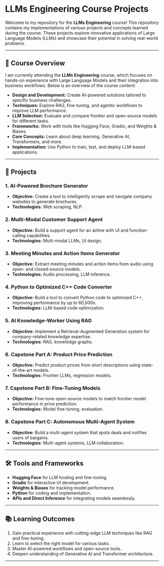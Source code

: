 # LLMs Engineering Course Projects  

Welcome to my repository for the **LLMs Engineering** course! This repository contains my implementations of various projects and concepts learned during the course. These projects explore innovative applications of Large Language Models (LLMs) and showcase their potential in solving real-world problems.  

---  

## 🌟 Course Overview  

I am currently attending the **LLMs Engineering** course, which focuses on hands-on experience with Large Language Models and their integration into business workflows. Below is an overview of the course content:  

- **Design and Development:** Create AI-powered solutions tailored to specific business challenges.  
- **Techniques:** Explore RAG, fine-tuning, and agentic workflows to improve LLM performance.  
- **LLM Selection:** Evaluate and compare frontier and open-source models for different tasks.  
- **Frameworks:** Work with tools like Hugging Face, Gradio, and Weights & Biases.  
- **Core Concepts:** Learn about deep learning, Generative AI, Transformers, and more.  
- **Implementation:** Use Python to train, test, and deploy LLM-based applications.  

---  

## 🚀 Projects  

### 1. **AI-Powered Brochure Generator**  
   - **Objective:** Create a tool to intelligently scrape and navigate company websites to generate brochures.  
   - **Technologies:** Web scraping, NLP.  

### 2. **Multi-Modal Customer Support Agent**  
   - **Objective:** Build a support agent for an airline with UI and function-calling capabilities.  
   - **Technologies:** Multi-modal LLMs, UI design.  

### 3. **Meeting Minutes and Action Items Generator**  
   - **Objective:** Extract meeting minutes and action items from audio using open- and closed-source models.  
   - **Technologies:** Audio processing, LLM inference.  

### 4. **Python to Optimized C++ Code Converter**  
   - **Objective:** Build a tool to convert Python code to optimized C++, improving performance by up to 60,000x.  
   - **Technologies:** LLM-based code optimization.  

### 5. **AI Knowledge-Worker Using RAG**  
   - **Objective:** Implement a Retrieval-Augmented Generation system for company-related knowledge expertise.  
   - **Technologies:** RAG, knowledge graphs.  

### 6. **Capstone Part A: Product Price Prediction**  
   - **Objective:** Predict product prices from short descriptions using state-of-the-art models.  
   - **Technologies:** Frontier LLMs, regression models.  

### 7. **Capstone Part B: Fine-Tuning Models**  
   - **Objective:** Fine-tune open-source models to match frontier model performance in price prediction.  
   - **Technologies:** Model fine-tuning, evaluation.  

### 8. **Capstone Part C: Autonomous Multi-Agent System**  
   - **Objective:** Build a multi-agent system that spots deals and notifies users of bargains.  
   - **Technologies:** Multi-agent systems, LLM collaboration.  

---  

## 🛠 Tools and Frameworks  

- **Hugging Face** for LLM hosting and fine-tuning.  
- **Gradio** for interactive UI development.  
- **Weights & Biases** for tracking model performance.  
- **Python** for coding and implementation.  
- **APIs and Direct Inference** for integrating models seamlessly.  

---  

## 📚 Learning Outcomes  

1. Gain practical experience with cutting-edge LLM techniques like RAG and fine-tuning.  
2. Learn to select the right model for various tasks.  
3. Master AI-powered workflows and open-source tools.  
4. Deepen understanding of Generative AI and Transformer architecture.  

---  
